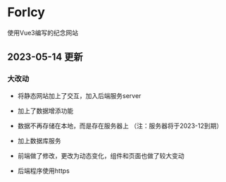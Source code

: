 # ForIcy

使用Vue3编写的纪念网站


## 2023-05-14 更新

### 大改动
- 将静态网站加上了交互，加入后端服务server
- 加上了数据增添功能
- 数据不再存储在本地，而是存在服务器上 （注：服务器将于2023-12到期）
- 加上数据库服务

- 前端做了修改，更改为动态变化，组件和页面也做了较大变动
- 后端程序使用https
